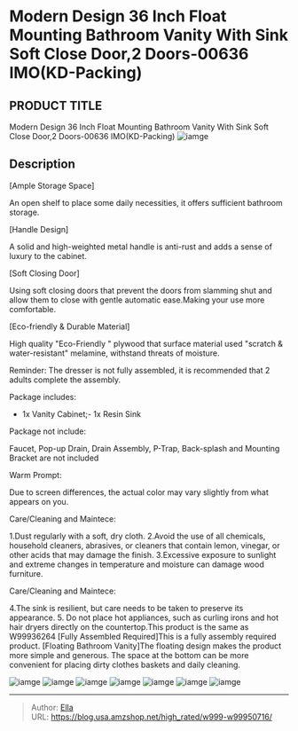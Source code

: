 # Modern Design 36 Inch Float Mounting Bathroom Vanity With Sink Soft Close Door,2 Doors-00636 IMO(KD-Packing)


## PRODUCT TITLE 

Modern Design 36 Inch Float Mounting Bathroom Vanity With Sink Soft Close Door,2 Doors-00636 IMO(KD-Packing)
![iamge](https://b2bfiles1.gigab2b.cn/image/wkseller/9085/20220323_d11330693c08df29d811da7c61729bad.jpg)

## Description

[Ample Storage Space]



An open shelf to place some daily necessities, it offers sufficient bathroom storage.










[Handle Design]



A solid and high-weighted metal handle is anti-rust and adds a sense of luxury to the cabinet.










[Soft Closing Door]



Using soft closing doors that prevent the doors from slamming shut and allow them to close with gentle automatic ease.Making your use more comfortable.










[Eco-friendly &amp; Durable Material]



High quality &#34;Eco-Friendly &#34; plywood that surface material used &#34;scratch &amp; water-resistant&#34; melamine, withstand threats of moisture.







Reminder: The dresser is not fully assembled, it is recommended that 2 adults complete the assembly.





Package includes:

- 1x Vanity Cabinet;- 1x Resin Sink



Package not include:

Faucet, Pop-up Drain, Drain Assembly, P-Trap, Back-splash and Mounting Bracket are not included



Warm Prompt:

Due to screen differences, the actual color may vary slightly from what appears on you.



Care/Cleaning and Maintece:

1.Dust regularly with a soft, dry cloth. 2.Avoid the use of all chemicals, household cleaners, abrasives, or cleaners that contain lemon, vinegar, or other acids that may damage the finish. 3.Excessive exposure to sunlight and extreme changes in temperature and moisture can damage wood furniture.



Care/Cleaning and Maintece:

4.The sink is resilient, but care needs to be taken to preserve its appearance. 5. Do not place hot appliances, such as curling irons and hot hair dryers directly on the countertop.This product is the same as  W99936264
[Fully Assembled Required]This is a fully assembly required product.
[Floating Bathroom Vanity]The floating design makes the product more simple and generous. The space at the bottom can be more convenient for placing dirty clothes baskets and daily cleaning.








![iamge](https://b2bfiles1.gigab2b.cn/image/wkseller/9085/20210927_b84e5a969242b0693c585ec9a17d02d5.jpg)
![iamge](https://b2bfiles1.gigab2b.cn/image/wkseller/9085/20210927_f9952ee646e45e56c184e133400fa686.jpg)
![iamge](https://b2bfiles1.gigab2b.cn/image/wkseller/9085/20230228_d8147bcf49ebef1f5aa8972dc43ae6b2.jpg)
![iamge](https://b2bfiles1.gigab2b.cn/image/wkseller/9085/20230228_c8a324efd6b90aaaa5147041a39574d3.jpg)
![iamge](https://b2bfiles1.gigab2b.cn/image/wkseller/9085/20211211_e2b3aa391557364b3553548d6e0f5a7e.jpg)
![iamge](https://b2bfiles1.gigab2b.cn/image/wkseller/9085/20220906_cba9364523d00a09acd7b224a5748b7e.jpg)
![iamge](https://b2bfiles1.gigab2b.cn/image/wkseller/9085/20230130_e209943df846b26f4ecdc1e28ec6f494.jpg)


---

> Author: [Ella](https://blog.usa.amzshop.net/)  
> URL: https://blog.usa.amzshop.net/high_rated/w999-w99950716/  

